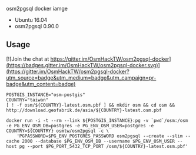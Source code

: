 osm2pgsql docker iamge


- Ubuntu 16.04
- osm2pgsql 0.90.0

## Usage

[![Join the chat at https://gitter.im/OsmHackTW/osm2pgsql-docker](https://badges.gitter.im/OsmHackTW/osm2pgsql-docker.svg)](https://gitter.im/OsmHackTW/osm2pgsql-docker?utm_source=badge&utm_medium=badge&utm_campaign=pr-badge&utm_content=badge)

    POSTGIS_INSTANCE="osm-postgis"
    COUNTRY="taiwan"
    [ ! -f osm/${COUNTRY}-latest.osm.pbf ] && mkdir osm && cd osm && http://download.geofabrik.de/asia/${COUNTRY}-latest.osm.pbf

    docker run -i -t --rm --link ${POSTGIS_INSTANCE}:pg -v `pwd`/osm:/osm -e PG_ENV_OSM_DB=postgres -e PG_ENV_OSM_USER=postgres -e COUNTRY=${COUNTRY} osmtw/osm2pgsql -c \
        'PGPASSWORD=$PG_ENV_POSTGRES_PASSWORD osm2pgsql --create --slim --cache 2000 --database $PG_ENV_OSM_DB --username $PG_ENV_OSM_USER --host pg --port $PG_PORT_5432_TCP_PORT /osm/${COUNTRY}-latest.osm.pbf'
